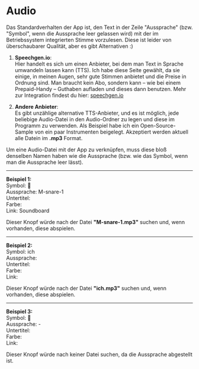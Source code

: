 # Audio

Das Standardverhalten der App ist, den Text in der Zeile "Aussprache" (bzw. "Symbol", wenn die Aussprache leer gelassen wird) mit der im Betriebssystem integrierten Stimme vorzulesen. Diese ist leider von überschaubarer Qualität, aber es gibt Alternativen :)

1. **Speechgen.io**:  
   Hier handelt es sich um einen Anbieter, bei dem man Text in Sprache umwandeln lassen kann (TTS). Ich habe diese Seite gewählt, da sie einige, in meinen Augen, sehr gute Stimmen anbietet und die Preise in Ordnung sind. Man braucht kein Abo, sondern kann – wie bei einem Prepaid-Handy – Guthaben aufladen und dieses dann benutzen. Mehr zur Integration findest du hier: [speechgen.io](URL)

2. **Andere Anbieter**:  
   Es gibt unzählige alternative TTS-Anbieter, und es ist möglich, jede beliebige Audio-Datei in den Audio-Ordner zu legen und diese im Programm zu verwenden. Als Beispiel habe ich ein Open-Source-Sample von ein paar Instrumenten beigelegt. Akzeptiert werden aktuell alle Datein im **.mp3** Format.

Um eine Audio-Datei mit der App zu verknüpfen, muss diese bloß denselben Namen haben wie die Aussprache (bzw. wie das Symbol, wenn man die Aussprache leer lässt).

---

**Beispiel 1:**  
Symbol: 🥁  
Aussprache: M-snare-1  
Untertitel:  
Farbe:  
Link: Soundboard

Dieser Knopf würde nach der Datei **"M-snare-1.mp3"** suchen und, wenn vorhanden, diese abspielen.

---

**Beispiel 2:**  
Symbol: ich  
Aussprache:  
Untertitel:  
Farbe:  
Link:

Dieser Knopf würde nach der Datei **"ich.mp3"** suchen und, wenn vorhanden, diese abspielen.

---

**Beispiel 3:**  
Symbol: 🌈  
Aussprache: -  
Untertitel:  
Farbe:  
Link:

Dieser Knopf würde nach keiner Datei suchen, da die Aussprache abgestellt ist.
